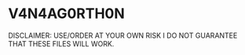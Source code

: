 # V4N4AG0RTH0N

DISCLAIMER: USE/ORDER AT YOUR OWN RISK I DO NOT GUARANTEE THAT THESE FILES WILL WORK.